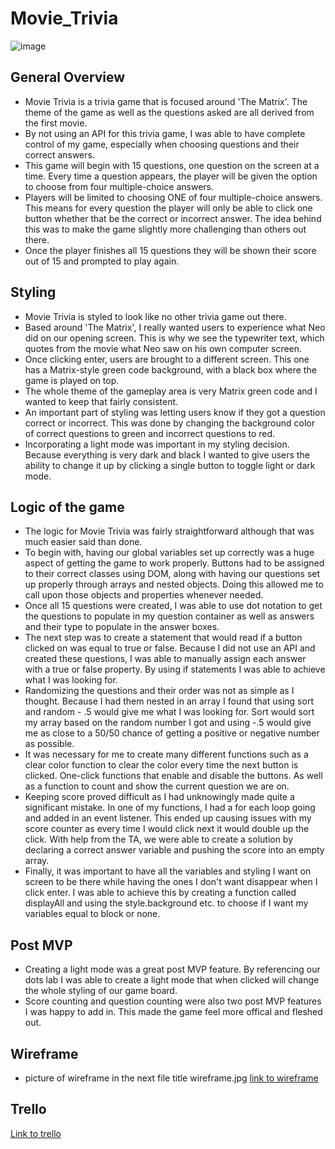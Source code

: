# Movie_Trivia

![image](https://hips.hearstapps.com/hmg-prod/images/23-1597850983.jpg)

## General Overview

- Movie Trivia is a trivia game that is focused around 'The Matrix'. The theme of the game as well as the questions asked are all derived from the first movie.
- By not using an API for this trivia game, I was able to have complete control of my game, especially when choosing questions and their correct answers.
- This game will begin with 15 questions, one question on the screen at a time. Every time a question appears, the player will be given the option to choose from four multiple-choice answers.
- Players will be limited to choosing ONE of four multiple-choice answers. This means for every question the player will only be able to click one button whether that be the correct or incorrect answer. The idea behind this was to make the game slightly more challenging than others out there.
- Once the player finishes all 15 questions they will be shown their score out of 15 and prompted to play again.

## Styling

- Movie Trivia is styled to look like no other trivia game out there.
- Based around 'The Matrix', I really wanted users to experience what Neo did on our opening screen. This is why we see the typewriter text, which quotes from the movie what Neo saw on his own computer screen.
- Once clicking enter, users are brought to a different screen. This one has a Matrix-style green code background, with a black box where the game is played on top.
- The whole theme of the gameplay area is very Matrix green code and I wanted to keep that fairly consistent.
- An important part of styling was letting users know if they got a question correct or incorrect. This was done by changing the background color of correct questions to green and incorrect questions to red.
- Incorporating a light mode was important in my styling decision. Because everything is very dark and black I wanted to give users the ability to change it up by clicking a single button to toggle light or dark mode.

## Logic of the game

- The logic for Movie Trivia was fairly straightforward although that was much easier said than done.
- To begin with, having our global variables set up correctly was a huge aspect of getting the game to work properly. Buttons had to be assigned to their correct classes using DOM, along with having our questions set up properly through arrays and nested objects. Doing this allowed me to call upon those objects and properties whenever needed.
- Once all 15 questions were created, I was able to use dot notation to get the questions to populate in my question container as well as answers and their type to populate in the answer boxes.
- The next step was to create a statement that would read if a button clicked on was equal to true or false. Because I did not use an API and created these questions, I was able to manually assign each answer with a true or false property. By using if statements I was able to achieve what I was looking for.
- Randomizing the questions and their order was not as simple as I thought. Because I had them nested in an array I found that using sort and random - .5 would give me what I was looking for. Sort would sort my array based on the random number I got and using -.5 would give me as close to a 50/50 chance of getting a positive or negative number as possible.
- It was necessary for me to create many different functions such as a clear color function to clear the color every time the next button is clicked. One-click functions that enable and disable the buttons. As well as a function to count and show the current question we are on.
- Keeping score proved difficult as I had unknowingly made quite a significant mistake. In one of my functions, I had a for each loop going and added in an event listener. This ended up causing issues with my score counter as every time I would click next it would double up the click. With help from the TA, we were able to create a solution by declaring a correct answer variable and pushing the score into an empty array.
- Finally, it was important to have all the variables and styling I want on screen to be there while having the ones I don't want disappear when I click enter. I was able to achieve this by creating a function called displayAll and using the style.background etc. to choose if I want my variables equal to block or none.

## Post MVP

- Creating a light mode was a great post MVP feature. By referencing our dots lab I was able to create a light mode that when clicked will change the whole styling of our game board.
- Score counting and question counting were also two post MVP features I was happy to add in. This made the game feel more offical and fleshed out.

## Wireframe

- picture of wireframe in the next file title wireframe.jpg
  [link to wireframe](https://wireframe.cc/5vf3cH)

## Trello

[Link to trello](https://trello.com/b/3SE6LPp0/project-1)
